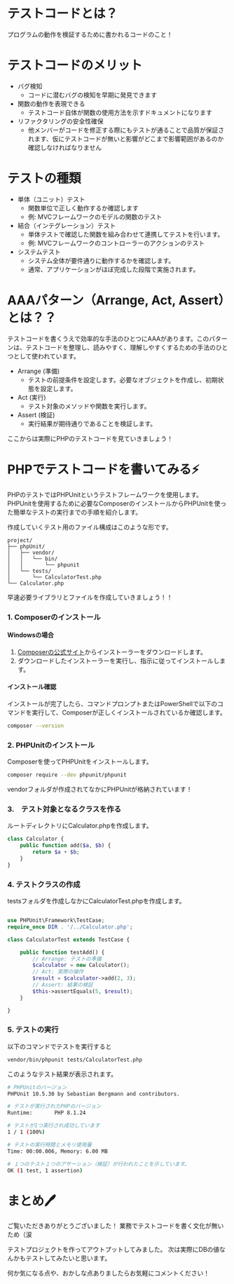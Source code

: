 
# テストコードとは？

プログラムの動作を検証するために書かれるコードのこと！

# テストコードのメリット

- バグ検知
    - コードに潜むバグの検知を早期に発見できます
- 関数の動作を表現できる
    - テストコード自体が関数の使用方法を示すドキュメントになります
- リファクタリングの安全性確保
    - 他メンバーがコードを修正する際にもテストが通ることで品質が保証されます、仮にテストコードが無いと影響がどこまで影響範囲があるのか確認しなければなりません


# テストの種類

- 単体（ユニット）テスト
    - 関数単位で正しく動作するか確認します
    - 例: MVCフレームワークのモデルの関数のテスト
- 結合（インテグレーション）テスト
    - 単体テストで確認した関数を組み合わせて連携してテストを行います。
    - 例: MVCフレームワークのコントローラーのアクションのテスト
- システムテスト
    - システム全体が要件通りに動作するかを確認します。
    - 通常、アプリケーションがほぼ完成した段階で実施されます。


# AAAパターン（Arrange, Act, Assert）とは？？

テストコードを書くうえで効率的な手法のひとつにAAAがあります。このパターンは、テストコードを整理し、読みやすく、理解しやすくするための手法のひとつとして使われています。

- Arrange (準備)
    - テストの前提条件を設定します。必要なオブジェクトを作成し、初期状態を設定します。
- Act (実行)
    - テスト対象のメソッドや関数を実行します。
- Assert (検証)
    - 実行結果が期待通りであることを検証します。


ここからは実際にPHPのテストコードを見ていきましょう！

# PHPでテストコードを書いてみる⚡

PHPのテストではPHPUnitというテストフレームワークを使用します。
PHPUnitを使用するために必要なComposerのインストールからPHPUnitを使った簡単なテストの実行までの手順を紹介します。

作成していくテスト用のファイル構成はこのような形です。

```
project/
├── phpUnit/
│   ├── vendor/
│   │   └── bin/
│   │       └── phpunit
│   └── tests/
│       └── CalculatorTest.php
└── Calculator.php
```


早速必要ライブラリとファイルを作成していきましょう！！

### 1. Composerのインストール

#### Windowsの場合
1. [Composerの公式サイト](https://getcomposer.org/download/)からインストーラーをダウンロードします。
2. ダウンロードしたインストーラーを実行し、指示に従ってインストールします。

#### インストール確認
インストールが完了したら、コマンドプロンプトまたはPowerShellで以下のコマンドを実行して、Composerが正しくインストールされているか確認します。

```bash
composer --version
```

### 2. PHPUnitのインストール

Composerを使ってPHPUnitをインストールします。

```bash
composer require --dev phpunit/phpunit
```

vendorフォルダが作成されてなかにPHPUnitが格納されています！

### 3.　テスト対象となるクラスを作る

ルートディレクトリにCalculator.phpを作成します。

```php
class Calculator {
    public function add($a, $b) {
        return $a + $b;
    }
}
```

### 4. テストクラスの作成

testsフォルダを作成しなかにCalculatorTest.phpを作成します。

```php

use PHPUnit\Framework\TestCase;
require_once DIR . '/../Calculator.php';

class CalculatorTest extends TestCase {

    public function testAdd() {
        // Arrange: テストの準備
        $calculator = new Calculator();
        // Act: 実際の操作
        $result = $calculator->add(2, 3);
        // Assert: 結果の検証
        $this->assertEquals(5, $result);
    }

}
```

### 5. テストの実行
以下のコマンドでテストを実行すると

```bash
vendor/bin/phpunit tests/CalculatorTest.php
```
このようなテスト結果が表示されます。

```bash
# PHPUnitのバージョン
PHPUnit 10.5.30 by Sebastian Bergmann and contributors.

# テストが実行されたPHPのバージョン
Runtime:       PHP 8.1.24

# テストが1つ実行され成功しています
1 / 1 (100%)

# テストの実行時間とメモリ使用量
Time: 00:00.006, Memory: 6.00 MB

# １つのテスト１つのアサーション（検証）が行われたことを示しています。
OK (1 test, 1 assertion)

```

# まとめ🖊️

ご覧いただきありがとうございました！
業務でテストコードを書く文化が無いため（涙

テストプロジェクトを作ってアウトプットしてみました。
次は実際にDBの値なんかもテストしてみたいと思います。

何か気になる点や、おかしな点ありましたらお気軽にコメントください！


